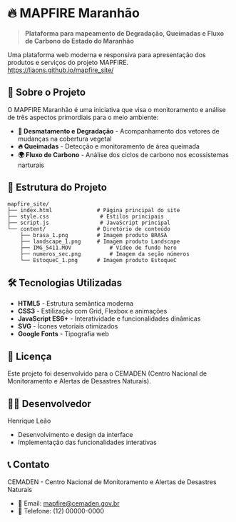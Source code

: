 # 🔥 MAPFIRE Maranhão

> **Plataforma para mapeamento de Degradação, Queimadas e Fluxo de Carbono do Estado do Maranhão**

Uma plataforma web moderna e responsiva para apresentação dos produtos e serviços do projeto MAPFIRE.
https://liaons.github.io/mapfire_site/

## 🌟 Sobre o Projeto

O MAPFIRE Maranhão é uma iniciativa que visa o monitoramento e análise de três aspectos primordiais para o meio ambiente:

- **🌱 Desmatamento e Degradação** - Acompanhamento dos vetores de mudanças na cobertura vegetal
- **🔥 Queimadas** - Detecção e monitoramento de área queimada
- **🌍 Fluxo de Carbono** - Análise dos ciclos de carbono nos ecossistemas narturais

## 📁 Estrutura do Projeto

```text
mapfire_site/
├── index.html              # Página principal do site
├── style.css                # Estilos principais
├── script.js                # JavaScript principal
└── content/                # Diretório de conteúdo
    ├── brasa_1.png         # Imagem produto BRASA
    ├── landscape_1.png     # Imagem produto Landscape
    ├── IMG_5411.MOV            # Vídeo de fundo hero
    ├── numeros_sec.png         # Imagem da seção números
    └── EstoqueC_1.png      # Imagem produto EstoqueC
```

## 🛠️ Tecnologias Utilizadas

- **HTML5** - Estrutura semântica moderna
- **CSS3** - Estilização com Grid, Flexbox e animações
- **JavaScript ES6+** - Interatividade e funcionalidades dinâmicas
- **SVG** - Ícones vetoriais otimizados
- **Google Fonts** - Tipografia web

## 📄 Licença

Este projeto foi desenvolvido para o CEMADEN (Centro Nacional de Monitoramento e Alertas de Desastres Naturais).

## 👨‍💻 Desenvolvedor

Henrique Leão

- Desenvolvimento e design da interface
- Implementação das funcionalidades interativas

## 📞 Contato

CEMADEN - Centro Nacional de Monitoramento e Alertas de Desastres Naturais

- 📧 Email: [mapfire@cemaden.gov.br](mailto:mapfire@cemaden.gov.br)
- 📱 Telefone: (12) 00000-0000

